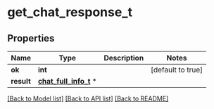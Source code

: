 # get_chat_response_t

## Properties
Name | Type | Description | Notes
------------ | ------------- | ------------- | -------------
**ok** | **int** |  | [default to true]
**result** | [**chat_full_info_t**](chat_full_info.md) \* |  | 

[[Back to Model list]](../README.md#documentation-for-models) [[Back to API list]](../README.md#documentation-for-api-endpoints) [[Back to README]](../README.md)


